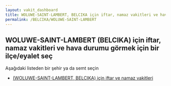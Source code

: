 ```yaml
---
layout: vakit_dashboard
title: WOLUWE-SAINT-LAMBERT, BELCIKA için iftar, namaz vakitleri ve hava durumu - ilçe/eyalet seç
permalink: /BELCIKA/WOLUWE-SAINT-LAMBERT
---
```


## WOLUWE-SAINT-LAMBERT (BELCIKA) için iftar, namaz vakitleri ve hava durumu  görmek için bir ilçe/eyalet seç

Aşağıdaki listeden bir şehir ya da semt seçin

* [ (WOLUWE-SAINT-LAMBERT, BELCIKA) için iftar ve namaz vakitleri](/BELCIKA/WOLUWE-SAINT-LAMBERT/)

<script type="text/javascript">
  var GLOBAL_COUNTRY = 'BELCIKA';
  var GLOBAL_CITY = 'WOLUWE-SAINT-LAMBERT';
  var GLOBAL_STATE = 'WOLUWE-SAINT-LAMBERT';
</script>

